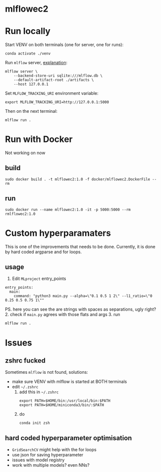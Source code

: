 # mlflowec2

# Run locally
Start VENV on both terminals (one for server, one for runs): 
```
conda activate ./venv
```
Run `mlflow` server, [explanation](https://stackoverflow.com/questions/63255631/mlflow-invalid-parameter-value-unsupported-uri-mlruns-for-model-registry-s): 
``` 
mlflow server \
    --backend-store-uri sqlite:///mlflow.db \
    --default-artifact-root ./artifacts \
    --host 127.0.0.1
```
Set `MLFLOW_TRACKING_URI` environment variable: 
```
export MLFLOW_TRACKING_URI=http://127.0.0.1:5000
```
Then on the next terminal: 
```
mlflow run .
```

# Run with Docker
Not working on now
## build
```
sudo docker build . -t mlflowec2:1.0 -f docker/mlflowec2.DockerFile --rm
```
## run
```
sudo docker run --name mlflowec2:1.0 -it -p 5000:5000 --rm rmlflowec2:1.0
```

# Custom hyperparamaters
This is one of the improvements that needs to be done. Currently, it is done by hard coded argparse and for loops.  
## usage
1. Edit `MLproject` entry_points
```
entry_points:
  main: 
    command: "python3 main.py --alpha=\"0.1 0.5 1 2\" --l1_ratio=\"0 0.25 0.5 0.75 1\"" 
```
PS. here you can see the are strings with spaces as separations, ugly right?
2. check if `main.py` agrees with those flats and args 
3. run 
```
mlflow run .
```

# Issues
## zshrc fucked
Sometimes `mlflow` is not found, solutions: 
- make sure VENV with mlflow is started at BOTH terminals
- edit `~/.zshrc `
    1. add this in `~/.zshrc `
        ```
        export PATH=$HOME/bin:/usr/local/bin:$PATH
        export PATH=$HOME/miniconda3/bin/:$PATH
        ```
    2. do
        ```
        conda init zsh
        ```
## hard coded hyperparameter optimisation
- `GridSearchCV` might help with the for loops
- use json for saving hyperparameter
- issues with model registry
- work with multiple models? even NNs? 
